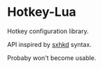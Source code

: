 # Hotkey-Lua

Hotkey configuration library.

API inspired by [sxhkd](https://github.com/baskerville/sxhkd) syntax.

Probaby won't become usable.

